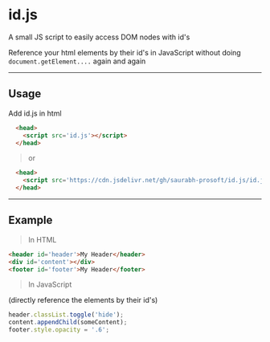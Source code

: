 # id.js
A small JS script to easily access DOM nodes with id's

Reference your html elements by their id's in JavaScript without doing `document.getElement....` again and again

---
## Usage
Add id.js in html
```html
  <head>
    <script src='id.js'></script>
  </head>
```
> or
```html
  <head>
    <script src='https://cdn.jsdelivr.net/gh/saurabh-prosoft/id.js/id.js'></script>
  </head>
```
---
## Example
> In HTML

```html
<header id='header'>My Header</header>
<div id='content'></div>
<footer id='footer'>My Header</footer>
```

> In JavaScript

(directly reference the elements by their id's)

```javascript
header.classList.toggle('hide');
content.appendChild(someContent);
footer.style.opacity = '.6';
```

